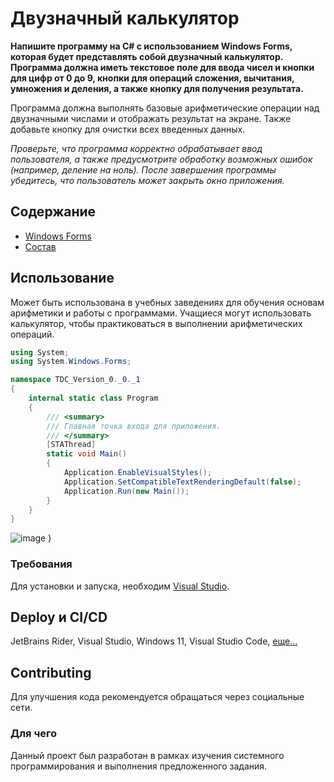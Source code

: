 # Двузначный калькулятор
**Напишите программу на C# с использованием Windows Forms, которая будет представлять собой двузначный калькулятор. Программа должна иметь текстовое поле для ввода чисел и кнопки для цифр от 0 до 9, кнопки для операций сложения, вычитания, умножения и деления, а также кнопку для получения результата.**

Программа должна выполнять базовые арифметические операции над двузначными числами и отображать результат на экране. Также добавьте кнопку для очистки всех введенных данных.

*Проверьте, что программа корректно обрабатывает ввод пользователя, а также предусмотрите обработку возможных ошибок (например, деление на ноль). После завершения программы убедитесь, что пользователь может закрыть окно приложения.*

## Содержание
- [Windows Forms](https://learn.microsoft.com/ru-ru/dotnet/api/)
- [Состав](https://www.vstu.ru/university/personalii/zhdanov_aleksey_andreevich/)
  
## Использование
Может быть использована в учебных заведениях для обучения основам арифметики и работы с программами. Учащиеся могут использовать калькулятор, чтобы практиковаться в выполнении арифметических операций.

```C#
using System;
using System.Windows.Forms;

namespace TDC_Version_0._0._1
{
    internal static class Program
    {
        /// <summary>
        /// Главная точка входа для приложения.
        /// </summary>
        [STAThread]
        static void Main()
        {
            Application.EnableVisualStyles();
            Application.SetCompatibleTextRenderingDefault(false);
            Application.Run(new Main());
        }
    }
}
```
![image](https://github.com/rizeshawty/Two-Digit-Calculator/blob/TDC-Version-0.0.1/image_2024-07-02_09-23-39.png?raw=true)
)

### Требования
Для установки и запуска, необходим [Visual Studio](https://visualstudio.microsoft.com/).

## Deploy и CI/CD
JetBrains Rider, Visual Studio, Windows 11, Visual Studio Code, 
[еще...](https://learn.microsoft.com/dotnet/desktop/winforms/get-started/create-app-visual-studio?view=netdesktop-8.0)

## Contributing
Для улучшения кода рекомендуется обращаться через социальные сети.

### Для чего
Данный проект был разработан в рамках изучения системного программирования и выполнения предложенного задания.
